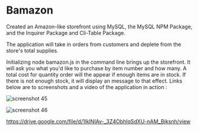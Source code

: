 # Bamazon

Created an Amazon-like storefront using MySQL, the MySQL NPM Package, and the Inquirer Package and Cli-Table Package.

The application will take in orders from customers and deplete from the store's total supplies.

Initializing node bamazon.js in the command line brings up the storefront. It will ask you what you'd like to purchase by item number and how many.  A total cost for quantity order will the appear if enough items are in stock.  If there is not enough stock, it will display an message to that effect.  Links below are to screenshots and a video of the application in action :

![screenshot 45](https://user-images.githubusercontent.com/36867791/43682343-02be87ac-9838-11e8-9d30-939487062eb1.png)

![screenshot 46](https://user-images.githubusercontent.com/36867791/43682344-070b8b0c-9838-11e8-9a21-ea7b8e99bbec.png)


https://drive.google.com/file/d/1IklNIAv-_3Z4ObhlqSdXU-nAM_Bjksnh/view
